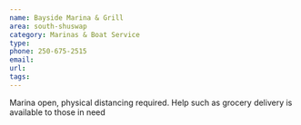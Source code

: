 ```yaml
---
name: Bayside Marina & Grill
area: south-shuswap
category: Marinas & Boat Service
type: 
phone: 250-675-2515
email: 
url: 
tags:
---
```


Marina open, physical distancing required. Help such as grocery delivery is available to those in need